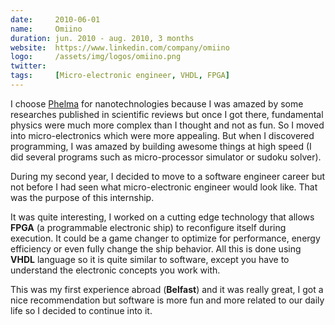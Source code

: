 ```yaml
---
date:     2010-06-01
name:     Omiino
duration: jun. 2010 - aug. 2010, 3 months
website:  https://www.linkedin.com/company/omiino
logo:     /assets/img/logos/omiino.png
twitter:
tags:     [Micro-electronic engineer, VHDL, FPGA]
---
```


I choose [Phelma](#phelma) for nanotechnologies because I was amazed by some researches published in scientific reviews
but once I got there, fundamental physics were much more complex than I thought and not as fun. So I moved into micro-electronics which were more appealing.
But when I discovered programming, I was amazed by building awesome things at high speed (I did several programs such as micro-processor simulator or sudoku solver).

During my second year, I decided to move to a software engineer career but not before I had seen what micro-electronic engineer would look like.
That was the purpose of this internship.

It was quite interesting, I worked on a cutting edge technology that allows **FPGA** (a programmable electronic ship) to reconfigure itself during execution.
It could be a game changer to optimize for performance, energy efficiency or even fully change the ship behavior.
All this is done using **VHDL** language so it is quite similar to software, except you have to understand the electronic concepts you work with.

This was my first experience abroad (**Belfast**) and it was really great, I got a nice recommendation but software is more fun and more related to our daily life so I decided to continue into it.

